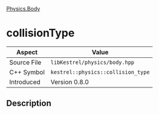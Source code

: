 [Physics.Body](index)
# collisionType
| Aspect | Value |
| --- | --- |
| Source File | `libKestrel/physics/body.hpp` |
| C++ Symbol | `kestrel::physics::collision_type` |
| Introduced | Version 0.8.0 |
## Description

